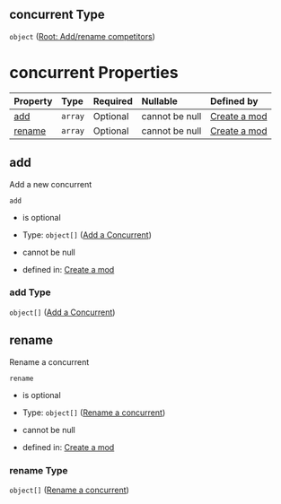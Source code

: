 ## concurrent Type

`object` ([Root: Add/rename competitors](generic-properties-root-addrename-competitors.md))

# concurrent Properties

| Property          | Type    | Required | Nullable       | Defined by                                                                                                                                        |
| :---------------- | :------ | :------- | :------------- | :------------------------------------------------------------------------------------------------------------------------------------------------ |
| [add](#add)       | `array` | Optional | cannot be null | [Create a mod](generic-properties-root-addrename-competitors-properties-add-competitor.md "mod.json#/properties/concurrent/properties/add")       |
| [rename](#rename) | `array` | Optional | cannot be null | [Create a mod](generic-properties-root-addrename-competitors-properties-rename-competitor.md "mod.json#/properties/concurrent/properties/rename") |

## add

Add a new concurrent

`add`

*   is optional

*   Type: `object[]` ([Add a Concurrent](generic-properties-root-addrename-competitors-properties-add-competitor-add-a-concurrent.md))

*   cannot be null

*   defined in: [Create a mod](generic-properties-root-addrename-competitors-properties-add-competitor.md "mod.json#/properties/concurrent/properties/add")

### add Type

`object[]` ([Add a Concurrent](generic-properties-root-addrename-competitors-properties-add-competitor-add-a-concurrent.md))

## rename

Rename a concurrent

`rename`

*   is optional

*   Type: `object[]` ([Rename a concurrent](generic-properties-root-addrename-competitors-properties-rename-competitor-rename-a-concurrent.md))

*   cannot be null

*   defined in: [Create a mod](generic-properties-root-addrename-competitors-properties-rename-competitor.md "mod.json#/properties/concurrent/properties/rename")

### rename Type

`object[]` ([Rename a concurrent](generic-properties-root-addrename-competitors-properties-rename-competitor-rename-a-concurrent.md))
